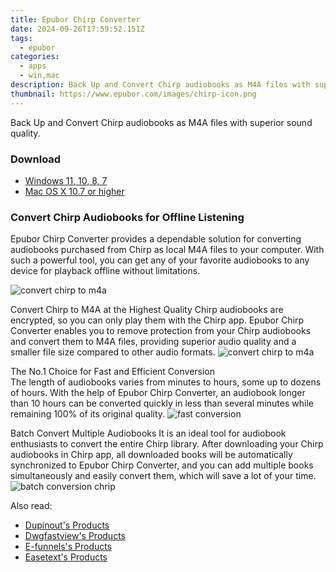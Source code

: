 ```yaml
---
title: Epubor Chirp Converter
date: 2024-09-26T17:59:52.151Z
tags: 
  - epubor
categories: 
  - apps
  - win,mac
description: Back Up and Convert Chirp audiobooks as M4A files with superior sound quality.
thumbnail: https://www.epubor.com/images/chirp-icon.png
---
```


Back Up and Convert Chirp audiobooks as M4A files with superior sound quality.

### Download

- [Windows 11, 10, 8, 7](https://secure.2checkout.com/order/checkout.php?QTY=1&AFFILIATE=108875&CART=1&CARD=2&DESIGN_TYPE=2&CURRENCY=USD&ORDERSTYLE=nLWooJa5iLg=&PAY_TYPE=PAYPAL&PRODS=45939627&OPTIONS45939627=LicenseALife)
- [Mac OS X 10.7 or higher](https://secure.2checkout.com/order/checkout.php?QTY=1&AFFILIATE=108875&CART=1&CARD=2&DESIGN_TYPE=2&CURRENCY=USD&ORDERSTYLE=nLWooJa5iLg=&PAY_TYPE=PAYPAL&PRODS=45939677&OPTIONS45939677=LicenseALife)

### Convert Chirp Audiobooks for Offline Listening

Epubor Chirp Converter provides a dependable solution for converting audiobooks purchased from Chirp as local M4A files to your computer. With such a powerful tool, you can get any of your favorite audiobooks to any device for playback offline without limitations.

![convert chirp to m4a](https://www.epubor.com/images/uppic/chirp-conversion-audiobooks.png)

Convert Chirp to M4A at the Highest Quality Chirp audiobooks are encrypted, so you can only play them with the Chirp app. Epubor Chirp Converter enables you to remove protection from your Chirp audiobooks and convert them to M4A files, providing superior audio quality and a smaller file size compared to other audio formats. ![convert chirp to m4a](https://www.epubor.com/images/uppic/convert-chirp-to-m4a.png)

The No.1 Choice for Fast and Efficient Conversion  
The length of audiobooks varies from minutes to hours, some up to dozens of hours. With the help of Epubor Chirp Converter, an audiobook longer than 10 hours can be converted quickly in less than several minutes while remaining 100% of its original quality. ![fast conversion](https://www.epubor.com/images/uppic/fast-conversion-speed-kobo.png)

Batch Convert Multiple Audiobooks It is an ideal tool for audiobook enthusiasts to convert the entire Chirp library. After downloading your Chirp audiobooks in Chirp app, all downloaded books will be automatically synchronized to Epubor Chirp Converter, and you can add multiple books simultaneously and easily convert them, which will save a lot of your time. ![batch conversion chrip](https://www.epubor.com/images/uppic/batch-convert-chirp.png)

<ins class="adsbygoogle"
      style="display:block"
      data-ad-client="ca-pub-7571918770474297"
      data-ad-slot="8358498916"
      data-ad-format="auto"
      data-full-width-responsive="true"></ins>

<span class="atpl-alsoreadstyle">Also read:</span>
<div><ul>
<li><a href="https://tools.techidaily.com/dupinout/products/"><u>Dupinout's Products</u></a></li>
<li><a href="https://tools.techidaily.com/dwgfastview/products/"><u>Dwgfastview's Products</u></a></li>
<li><a href="https://tools.techidaily.com/e-funnels/products/"><u>E-funnels's Products</u></a></li>
<li><a href="https://tools.techidaily.com/easetext/products/"><u>Easetext's Products</u></a></li>
</ul></div>

